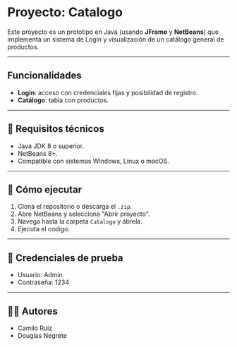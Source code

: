# Proyecto: Catalogo

Este proyecto es un prototipo en Java (usando **JFrame** y **NetBeans**) que implementa un sistema de Login y visualización de un catálogo general de productos.

---

## Funcionalidades

- **Login**: acceso con credenciales fijas y posibilidad de registro.
- **Catálogo**: tabla con productos.

---

## 🧪 Requisitos técnicos

- Java JDK 8 o superior.
- NetBeans 8+.
- Compatible con sistemas Windows, Linux o macOS.

---

## 🚀 Cómo ejecutar

1. Clona el repositorio o descarga el `.zip`.
2. Abre NetBeans y selecciona "Abrir proyecto".
3. Navega hasta la carpeta `Catalogo` y ábrela.
4. Ejecuta el codigo.

---

## 🔐 Credenciales de prueba

- Usuario: Admin
- Contraseña: 1234

---

## 🧑‍💻 Autores

- Camilo Ruiz
- Douglas Negrete

